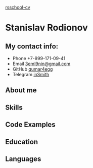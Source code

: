 [rsschool-cv](https://qumar4egg.github.io/rsschool-cv/cv)

# Stanislav Rodionov

## My contact info:

- Phone +7-999-171-09-41
- Email 3eml9nin@gmail.com
- GitHub [qumar4egg](https://github.com/qumar4egg)
- Telegram [inSmith](https://t.me/insmith)

## About me

## Skills

## Code Examples

## Education

## Languages
